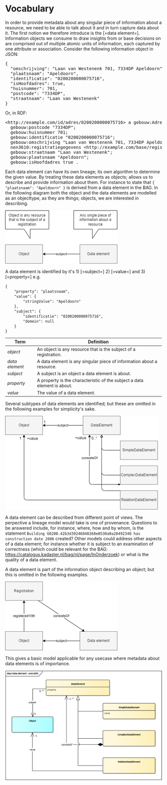 # Vocabulary

In order to provide metadata about any singular piece of information about a resource, we need to be able to talk about it and in turn capture data about it. The first notion we therefore introduce is the [=data element=]. Information objects we consume to draw insights from or base decisions on are comprised out of multiple atomic units of information, each captured by one attribute or association. Consider the following information object in JSON:

<pre>
{
  "omschrijving": "Laan van Westenenk 701, 7334DP Apeldoorn",
  "plaatsnaam": "Apeldoorn",
  "identificatie": "0200200000075716",
  "isHoofdadres": true,
  "huisnummer": 701,
  "postcode": "7334DP",
  "straatnaam": "Laan van Westenenk"
}
</pre>

Or, in RDF:

<pre>
&lt;http://example.com/id/adres/0200200000075716&gt; a gebouw:Adres;
  gebouw:postcode "7334DP";
  gebouw:huisnummer 701;
  gebouw:identificatie "0200200000075716";
  gebouw:omschrijving "Laan van Westenenk 701, 7334DP Apeldoorn";
  nen3610:registratiegegevens &lt;http://example.com/base/registratiegegevens-0200200000075716&gt;;
  gebouw:straatnaam "Laan van Westenenk";
  gebouw:plaatsnaam "Apeldoorn";
  gebouw:isHoofdadres true .
</pre>

Each data element can have its own lineage; its own algorithm to determine the given value. By treating these data elements as objects; allows us to describe and provide information about them. For instance to state that `{ "plaatsnaam": "Apeldoorn" }` is derived from a data element in the BAG. 
In the following diagram both the object and the data elements are modelled as an objecttype, as they are things; objects, we are interested in describing.

![](media/level1.1.png)

A data element is identified by it's 1) [=subject=] 2) [=value=] and 3) [=property=]
e.g.
```
{
    "property": "plaatsnaam",
    "value": {
        "stringValue": "Apeldoorn"
    },
    "subject": {
        "identificatie": "0200200000075716",
        "domein": null
    }
}
```

| Term                    | Definition                                                               |
| ----------------------- | ------------------------------------------------------------------------ |
| <dfn>object</dfn>       | An object is any resource that is the subject of a registration.         |
| <dfn>data element</dfn> | A data element is any singular piece of information about a resource.    |
| <dfn>subject</dfn>      | A subject is an object a data element is about.                          |
| <dfn>property</dfn>     | A property is the characteristic of the subject a data element is about. |
| <dfn>value</dfn>        | The value of a data element.                                             |

Several subtypes of data elements are identified; but these are omitted in the following examples for simplicity's sake.

![](media/level1.2.png)

A data element can be described from different point of views. The perpective a lineage model would take is one of provenance. Questions to be answered include, for instance, where, how and by whom, is the statement `Building G0200.42b3d39246840268e0530a0a28492340 has construction date 2006` created? Other models could address other aspects of a data element; for instance whether it is subject to an examination of correctness (which could be relevant for the BAG: https://catalogus.kadaster.nl/bag/nl/page/InOnderzoek) or what is the quality of a data element. 

A data element is part of the information object describing an object; but this is omitted in the following examples.

![](media/level1.3.png)

This gives a basic model applicable for any usecase where metadata about data elements is of importance.

![](media/Data%20element.png)